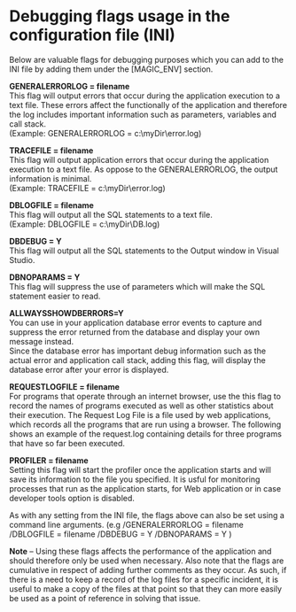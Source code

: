 ﻿# Debugging flags usage in the configuration file (INI)

Below are valuable flags for debugging purposes which you can add to the INI file by adding them under the [MAGIC_ENV] section.

**GENERALERRORLOG = filename**   
This flag will output errors that occur during the application execution to a text file. These errors affect the functionally of the application and therefore the log includes important information such as parameters, variables and call stack.  
(Example: GENERALERRORLOG = c:\myDir\error.log)

**TRACEFILE = filename**  
This flag will output application errors that occur during the application execution to a text file. As oppose to the GENERALERRORLOG, the output information is minimal.  
(Example: TRACEFILE = c:\myDir\error.log)

**DBLOGFILE = filename**  
This flag will output all the SQL statements to a text file.  
(Example: DBLOGFILE = c:\myDir\DB.log)

**DBDEBUG = Y**  
This flag will output all the SQL statements to the Output window in Visual Studio.

**DBNOPARAMS = Y**  
This flag will suppress the use of parameters which will make the SQL statement easier to read.

**ALLWAYSSHOWDBERRORS=Y**  
You can use in your application database error events to capture and suppress the error returned from the database and display your own message instead.  
Since the database error has important debug information such as the actual error and application call stack, adding this flag, will display the database error after your error is displayed.

**REQUESTLOGFILE = filename**  
For programs that operate through an internet browser, use the this flag to record the names of programs executed as well as other statistics about their execution. The Request Log File is a file used by web applications, which records all the programs that are run using a browser. The following shows an example of the request.log containing details for three programs that have so far been executed.

**PROFILER = filename**  
Setting this flag will start the profiler once the application starts and will save its information to the file you specified. It is usful for monitoring processes that run as the application starts, for Web application or in case developer tools option is disabled.

As with any setting from the INI file, the flags above can also be set using a command line arguments. (e.g /GENERALERRORLOG = filename /DBLOGFILE = filename /DBDEBUG = Y /DBNOPARAMS = Y )

**Note** – Using these flags affects the performance of the application and should therefore only be used when necessary. Also note that the flags are cumulative in respect of adding further comments as they occur. As such, if there is a need to keep a record of the log files for a specific incident, it is useful to make a copy of the files at that point so that they can more easily be used as a point of reference in solving that issue.